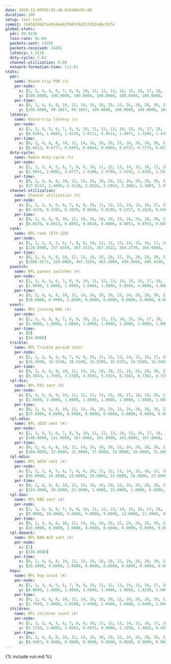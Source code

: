 ```yaml
---
date: 2019-12-09T02:01:48.019366+01:00
duration: 240
setup: test-tsch
commit: 1b65829bbfa4b54beb2f805f4d257d32a4bc91fe
global-stats:
  pdr: 99.9230
  loss-rate: 8e-04
  packets-sent: 14292
  packets-received: 14281
  latency: 1.3118
  duty-cycle: 2.62
  channel-utilization: 0.08
  network-formation-time: 111.01
stats:
  pdr:
    name: Round-trip PDR (%)
    per-node:
      x: [2, 3, 4, 5, 6, 7, 8, 9, 10, 11, 12, 13, 14, 15, 16, 17, 18, 19, 20, 21, 22, 23, 24, 25]
      y: [100.0000, 100.0000, 100.0000, 100.0000, 100.0000, 100.0000, 100.0000, 100.0000, 99.8299, 99.8314, 100.0000, 100.0000, 100.0000, 99.8288, 99.8435, 99.5122, 99.6633, 100.0000, 100.0000, 100.0000, 100.0000, 99.8355, 99.8363, 100.0000]
    per-time:
      x: [0, 2, 4, 6, 8, 10, 12, 14, 16, 18, 20, 22, 24, 26, 28, 30, 32, 34, 36, 38, 40, 42, 44, 46, 48, 50, 52, 54, 56, 58, 60, 62, 64, 66, 68, 70, 72, 74, 76, 78, 80, 82, 84, 86, 88, 90, 92, 94, 96, 98, 100, 102, 104, 106, 108, 110, 112, 114, 116, 118, 120, 122, 124, 126, 128, 130, 132, 134, 136, 138, 140, 142, 144, 146, 148, 150, 152, 154, 156, 158, 160, 162, 164, 166, 168, 170, 172, 174, 176, 178, 180, 182, 184, 186, 188, 190, 192, 194, 196, 198, 200, 202, 204, 206, 208, 210, 212, 214, 216, 218, 220, 222, 224, 226, 228, 230, 232, 234, 236, 238, 240]
      y: [100.0000, 99.1667, 99.1667, 100.0000, 100.0000, 100.0000, 100.0000, 100.0000, 100.0000, 100.0000, 100.0000, 100.0000, 100.0000, 100.0000, 100.0000, 100.0000, 100.0000, 100.0000, 100.0000, 100.0000, 100.0000, 100.0000, 100.0000, 100.0000, 100.0000, 100.0000, 100.0000, 100.0000, 100.0000, 100.0000, 100.0000, 100.0000, 100.0000, 100.0000, 100.0000, 100.0000, 100.0000, 100.0000, 99.1667, 100.0000, 100.0000, 99.1667, 100.0000, 100.0000, 100.0000, 100.0000, 100.0000, 100.0000, 100.0000, 100.0000, 100.0000, 100.0000, 100.0000, 100.0000, 100.0000, 100.0000, 100.0000, 100.0000, 100.0000, 100.0000, 100.0000, 100.0000, 100.0000, 100.0000, 100.0000, 100.0000, 100.0000, 100.0000, 100.0000, 100.0000, 100.0000, 100.0000, 100.0000, 100.0000, 100.0000, 100.0000, 100.0000, 100.0000, 100.0000, 100.0000, 100.0000, 100.0000, 100.0000, 100.0000, 100.0000, 99.1667, 100.0000, 100.0000, 100.0000, 100.0000, 99.1667, 100.0000, 100.0000, 98.3333, 100.0000, 100.0000, 100.0000, 100.0000, 100.0000, 99.1667, 100.0000, 100.0000, 100.0000, 100.0000, 99.1667, 100.0000, 100.0000, 100.0000, 100.0000, 100.0000, 100.0000, 100.0000, 100.0000, 100.0000, 99.1667, 100.0000, 100.0000, 100.0000, 100.0000, 100.0000, null]
  latency:
    name: Round-trip latency (s)
    per-node:
      x: [2, 3, 4, 5, 6, 7, 8, 9, 10, 11, 12, 13, 14, 15, 16, 17, 18, 19, 20, 21, 22, 23, 24, 25]
      y: [0.9304, 1.0685, 1.0230, 1.0111, 0.9511, 1.0971, 1.3306, 1.4358, 1.1436, 1.5628, 1.0984, 1.1938, 1.3223, 1.3770, 1.1944, 1.3746, 1.3989, 1.5076, 1.4489, 1.5725, 1.4084, 1.6395, 1.6251, 1.7764]
    per-time:
      x: [0, 2, 4, 6, 8, 10, 12, 14, 16, 18, 20, 22, 24, 26, 28, 30, 32, 34, 36, 38, 40, 42, 44, 46, 48, 50, 52, 54, 56, 58, 60, 62, 64, 66, 68, 70, 72, 74, 76, 78, 80, 82, 84, 86, 88, 90, 92, 94, 96, 98, 100, 102, 104, 106, 108, 110, 112, 114, 116, 118, 120, 122, 124, 126, 128, 130, 132, 134, 136, 138, 140, 142, 144, 146, 148, 150, 152, 154, 156, 158, 160, 162, 164, 166, 168, 170, 172, 174, 176, 178, 180, 182, 184, 186, 188, 190, 192, 194, 196, 198, 200, 202, 204, 206, 208, 210, 212, 214, 216, 218, 220, 222, 224, 226, 228, 230, 232, 234, 236, 238, 240]
      y: [0.6412, 0.6777, 0.6493, 0.6664, 0.6889, 0.6737, 0.7274, 0.6574, 0.6634, 0.6618, 0.6863, 0.7207, 0.7431, 0.7543, 0.7394, 0.6044, 0.6403, 0.6505, 0.6730, 0.6517, 0.7809, 0.6578, 0.6885, 0.7435, 0.8820, 0.8116, 0.7609, 0.7847, 0.8162, 0.9628, 1.2061, 0.9188, 0.8584, 0.8156, 0.7264, 0.9466, 1.5352, 1.4552, 1.1173, 1.0126, 0.9849, 1.0026, 1.6512, 1.6028, 1.5660, 1.3283, 1.1061, 1.0748, 1.5980, 1.6243, 1.5779, 1.5883, 1.4921, 1.4320, 1.6367, 1.5872, 1.5601, 1.6052, 1.5731, 1.5275, 1.5763, 1.6064, 1.5841, 1.6078, 1.5369, 1.5901, 1.5747, 1.5971, 1.5606, 1.6115, 1.6051, 1.5542, 1.6229, 1.5787, 1.5976, 1.6531, 1.6208, 1.6138, 1.5826, 1.6199, 1.5758, 1.6461, 1.5967, 1.6049, 1.6678, 1.5702, 1.5855, 1.6636, 1.6026, 1.6543, 1.5943, 1.6126, 1.6137, 1.6214, 1.6358, 1.6317, 1.5841, 1.6117, 1.6174, 1.5751, 1.6181, 1.5881, 1.5821, 1.6180, 1.6724, 1.6156, 1.6684, 1.6690, 1.5719, 1.6245, 1.6851, 1.6555, 1.6047, 1.6832, 1.5273, 1.6342, 1.5901, 1.5909, 1.5663, 1.4732, null]
  duty-cycle:
    name: Radio duty cycle (%)
    per-node:
      x: [1, 2, 3, 4, 5, 6, 7, 8, 9, 10, 11, 12, 13, 14, 15, 16, 17, 18, 19, 20, 21, 22, 23, 24, 25]
      y: [2.9041, 2.6002, 3.0777, 2.5398, 2.5708, 2.5392, 2.6105, 2.5015, 2.5541, 2.5328, 2.5227, 2.5520, 2.7559, 2.4794, 2.6585, 2.8957, 2.6750, 2.6204, 2.5631, 2.8134, 2.8069, 2.8045, 2.8062, 2.9079, 2.4221]
    per-time:
      x: [0, 2, 4, 6, 8, 10, 12, 14, 16, 18, 20, 22, 24, 26, 28, 30, 32, 34, 36, 38, 40, 42, 44, 46, 48, 50, 52, 54, 56, 58, 60, 62, 64, 66, 68, 70, 72, 74, 76, 78, 80, 82, 84, 86, 88, 90, 92, 94, 96, 98, 100, 102, 104, 106, 108, 110, 112, 114, 116, 118, 120, 122, 124, 126, 128, 130, 132, 134, 136, 138, 140, 142, 144, 146, 148, 150, 152, 154, 156, 158, 160, 162, 164, 166, 168, 170, 172, 174, 176, 178, 180, 182, 184, 186, 188, 190, 192, 194, 196, 198, 200, 202, 204, 206, 208, 210, 212, 214, 216, 218, 220, 222, 224, 226, 228, 230, 232, 234, 236, 238]
      y: [37.8213, 2.4096, 2.4128, 2.3826, 2.3954, 2.3882, 2.3803, 2.3913, 2.3921, 2.3816, 2.3787, 2.3825, 2.3947, 2.3786, 2.4054, 2.4176, 2.3905, 2.3910, 2.3885, 2.3805, 2.3808, 2.3975, 2.3747, 2.3994, 2.3892, 2.4003, 2.3829, 2.3894, 2.4073, 2.4183, 2.3933, 2.3982, 2.3806, 2.3952, 2.3793, 2.3904, 2.3824, 2.3864, 2.3897, 2.4064, 2.3928, 2.3980, 2.4129, 2.4178, 2.3872, 2.3904, 2.3991, 2.3845, 2.3964, 2.4019, 2.3892, 2.3922, 2.4025, 2.3775, 2.3835, 2.3974, 2.3845, 2.4989, 2.3483, 2.3280, 2.3158, 2.4009, 2.3885, 2.3896, 2.3985, 2.3885, 2.3911, 2.3928, 2.3894, 2.3884, 2.3900, 2.4044, 2.3939, 2.3967, 2.3970, 2.3927, 2.3964, 2.3954, 2.3870, 2.3710, 2.3885, 2.3914, 2.3890, 2.3847, 2.3845, 2.4050, 2.3976, 2.3892, 2.3892, 2.3871, 2.3928, 2.3911, 2.3947, 2.3930, 2.4006, 2.3891, 2.4012, 2.3953, 2.3848, 2.3944, 2.4053, 2.3911, 2.3894, 2.3976, 2.3925, 2.4008, 2.3874, 2.3987, 2.3908, 2.3836, 2.3926, 2.4003, 2.4024, 2.3937, 2.4260, 2.3850, 2.4080, 2.3908, 2.3917, 2.3861]
  channel-utilization:
    name: Channel utilization (%)
    per-node:
      x: [1, 2, 3, 4, 5, 6, 7, 8, 9, 10, 11, 12, 13, 14, 15, 16, 17, 18, 19, 20, 21, 22, 23, 24, 25]
      y: [0.3478, 0.1282, 0.3650, 0.0496, 0.0298, 0.1257, 0.1020, 0.0483, 0.0366, 0.0339, 0.0327, 0.0372, 0.1167, 0.0344, 0.0483, 0.1645, 0.0476, 0.0573, 0.0408, 0.0515, 0.0483, 0.0613, 0.0325, 0.0311, 0.0509]
    per-time:
      x: [0, 2, 4, 6, 8, 10, 12, 14, 16, 18, 20, 22, 24, 26, 28, 30, 32, 34, 36, 38, 40, 42, 44, 46, 48, 50, 52, 54, 56, 58, 60, 62, 64, 66, 68, 70, 72, 74, 76, 78, 80, 82, 84, 86, 88, 90, 92, 94, 96, 98, 100, 102, 104, 106, 108, 110, 112, 114, 116, 118, 120, 122, 124, 126, 128, 130, 132, 134, 136, 138, 140, 142, 144, 146, 148, 150, 152, 154, 156, 158, 160, 162, 164, 166, 168, 170, 172, 174, 176, 178, 180, 182, 184, 186, 188, 190, 192, 194, 196, 198, 200, 202, 204, 206, 208, 210, 212, 214, 216, 218, 220, 222, 224, 226, 228, 230, 232, 234, 236, 238]
      y: [0.0678, 0.0813, 0.0892, 0.0810, 0.0806, 0.0851, 0.0763, 0.0832, 0.0822, 0.0777, 0.0799, 0.0791, 0.0867, 0.0788, 0.0899, 0.0965, 0.0809, 0.0834, 0.0808, 0.0797, 0.0776, 0.0868, 0.0752, 0.0842, 0.0798, 0.0866, 0.0793, 0.0837, 0.0924, 0.0997, 0.0828, 0.0834, 0.0789, 0.0836, 0.0771, 0.0838, 0.0763, 0.0833, 0.0821, 0.0926, 0.0870, 0.0868, 0.0908, 0.0970, 0.0828, 0.0811, 0.0874, 0.0792, 0.0857, 0.0869, 0.0823, 0.0845, 0.0839, 0.0768, 0.0787, 0.0856, 0.0802, 0.1519, 0.0566, 0.0480, 0.0346, 0.0879, 0.0839, 0.0825, 0.0862, 0.0824, 0.0801, 0.0819, 0.0824, 0.0810, 0.0835, 0.0891, 0.0854, 0.0886, 0.0860, 0.0855, 0.0860, 0.0866, 0.0822, 0.0775, 0.0843, 0.0862, 0.0833, 0.0823, 0.0807, 0.0903, 0.0861, 0.0828, 0.0834, 0.0841, 0.0853, 0.0871, 0.0860, 0.0844, 0.0876, 0.0824, 0.0878, 0.0863, 0.0812, 0.0861, 0.0907, 0.0835, 0.0819, 0.0844, 0.0820, 0.0902, 0.0851, 0.0895, 0.0853, 0.0798, 0.0837, 0.0891, 0.0890, 0.0832, 0.1016, 0.0819, 0.0909, 0.0825, 0.0814, 0.0812]
  rank:
    name: RPL rank (ETX-128)
    per-node:
      x: [1, 2, 3, 4, 5, 6, 7, 8, 9, 10, 11, 12, 13, 14, 15, 16, 17, 18, 19, 20, 21, 22, 23, 24, 25]
      y: [128.0000, 257.6349, 267.5519, 267.2822, 264.2739, 264.9668, 389.0694, 409.7582, 476.6584, 423.0449, 544.6680, 402.4938, 401.2562, 544.5164, 703.7967, 687.9253, 440.1481, 565.7714, 538.4508, 571.5950, 563.8917, 538.2324, 677.7287, 674.2857, 673.3154]
    per-time:
      x: [0, 2, 4, 6, 8, 10, 12, 14, 16, 18, 20, 22, 24, 26, 28, 30, 32, 34, 36, 38, 40, 42, 44, 46, 48, 50, 52, 54, 56, 58, 60, 62, 64, 66, 68, 70, 72, 74, 76, 78, 80, 82, 84, 86, 88, 90, 92, 94, 96, 98, 100, 102, 104, 106, 108, 110, 112, 114, 116, 118, 120, 122, 124, 126, 128, 130, 132, 134, 136, 138, 140, 142, 144, 146, 148, 150, 152, 154, 156, 158, 160, 162, 164, 166, 168, 170, 172, 174, 176, 178, 180, 182, 184, 186, 188, 190, 192, 194, 196, 198, 200, 202, 204, 206, 208, 210, 212, 214, 216, 218, 220, 222, 224, 226, 228, 230, 232, 234, 236, 238]
      y: [2488.8571, 529.0800, 497.3269, 463.5000, 450.5000, 446.4200, 447.1800, 448.5600, 445.0200, 437.5000, 435.4400, 434.7200, 435.2600, 433.7800, 434.7308, 438.7000, 439.4600, 441.3800, 442.2400, 441.9400, 441.6800, 439.2745, 440.6200, 440.1961, 441.4200, 441.1800, 442.8000, 444.6400, 446.1600, 470.6182, 456.0000, 447.7800, 440.7000, 439.9400, 446.8400, 447.1000, 442.0800, 440.4400, 447.2264, 445.0196, 439.8200, 443.4800, 459.9600, 460.7200, 450.2200, 447.4000, 446.4510, 440.4314, 440.1000, 442.9000, 451.6200, 444.4600, 440.5400, 439.0000, 436.1000, 437.2600, 437.9200, 437.3333, 647.9593, 658.4151, 641.4025, 437.6600, 437.0400, 439.1000, 442.5098, 441.7115, 436.6000, 432.7400, 436.5200, 435.6200, 437.8000, 438.0588, 459.7647, 458.2941, 450.5849, 449.6400, 446.7843, 443.1600, 438.3600, 435.4000, 435.4000, 434.0962, 430.1600, 429.0000, 433.3529, 435.8431, 440.3600, 441.3800, 438.9200, 435.9600, 434.2600, 446.6667, 450.7255, 443.7800, 448.4600, 446.9600, 442.6538, 434.4314, 431.5200, 435.5600, 461.4615, 455.2400, 458.8824, 456.7600, 441.2200, 450.5769, 448.0577, 445.5000, 444.7800, 441.3462, 441.8200, 443.6078, 445.3529, 444.0600, 456.0000, 457.0000, 456.0200, 451.9000, 454.7600, 453.1176]
  pswitch:
    name: RPL parent switches (#)
    per-node:
      x: [2, 3, 4, 5, 6, 7, 8, 9, 10, 11, 12, 13, 14, 15, 16, 17, 18, 19, 20, 21, 22, 23, 24, 25]
      y: [1.0000, 1.0000, 1.0000, 1.0000, 1.0000, 5.0000, 4.0000, 3.0000, 5.0000, 10.0000, 1.0000, 2.0000, 4.0000, 1.0000, 1.0000, 3.0000, 5.0000, 4.0000, 3.0000, 1.0000, 2.0000, 8.0000, 6.0000, 7.0000]
    per-time:
      x: [0, 2, 4, 6, 8, 10, 12, 14, 16, 18, 20, 22, 24, 26, 28, 30, 32, 34, 36, 38, 40, 42, 44, 46, 48, 50, 52, 54, 56, 58, 60, 62, 64, 66, 68, 70, 72, 74, 76, 78, 80, 82, 84, 86, 88, 90, 92, 94, 96, 98, 100, 102, 104, 106, 108, 110, 112, 114, 116, 118, 120, 122, 124, 126, 128, 130, 132, 134, 136, 138, 140, 142, 144, 146, 148, 150, 152, 154, 156, 158, 160, 162, 164, 166, 168, 170, 172, 174, 176, 178, 180, 182, 184, 186, 188, 190, 192, 194, 196, 198, 200, 202, 204, 206, 208, 210, 212, 214, 216, 218, 220, 222, 224, 226, 228, 230, 232, 234, 236, 238]
      y: [26.0000, 0.0000, 2.0000, 0.0000, 0.0000, 0.0000, 0.0000, 0.0000, 0.0000, 0.0000, 0.0000, 0.0000, 0.0000, 0.0000, 2.0000, 0.0000, 0.0000, 0.0000, 0.0000, 0.0000, 0.0000, 1.0000, 0.0000, 1.0000, 0.0000, 0.0000, 0.0000, 0.0000, 0.0000, 5.0000, 0.0000, 0.0000, 0.0000, 0.0000, 0.0000, 0.0000, 0.0000, 0.0000, 3.0000, 1.0000, 0.0000, 0.0000, 0.0000, 0.0000, 0.0000, 0.0000, 1.0000, 1.0000, 0.0000, 0.0000, 0.0000, 0.0000, 0.0000, 0.0000, 0.0000, 0.0000, 0.0000, 1.0000, 0.0000, 0.0000, 0.0000, 0.0000, 0.0000, 0.0000, 1.0000, 2.0000, 0.0000, 0.0000, 0.0000, 0.0000, 0.0000, 1.0000, 1.0000, 1.0000, 3.0000, 0.0000, 1.0000, 0.0000, 0.0000, 0.0000, 0.0000, 2.0000, 0.0000, 0.0000, 1.0000, 1.0000, 0.0000, 0.0000, 0.0000, 0.0000, 0.0000, 1.0000, 1.0000, 0.0000, 0.0000, 0.0000, 2.0000, 1.0000, 0.0000, 0.0000, 2.0000, 0.0000, 1.0000, 0.0000, 0.0000, 2.0000, 2.0000, 0.0000, 0.0000, 2.0000, 0.0000, 1.0000, 1.0000, 0.0000, 2.0000, 3.0000, 0.0000, 0.0000, 0.0000, 1.0000]
  event:
    name: RPL joining DAG (#)
    per-node:
      x: [2, 3, 4, 5, 6, 7, 8, 9, 10, 11, 12, 13, 14, 15, 16, 17, 18, 19, 20, 21, 22, 23, 24, 25]
      y: [1.0000, 1.0000, 1.0000, 1.0000, 1.0000, 1.0000, 1.0000, 1.0000, 1.0000, 1.0000, 1.0000, 1.0000, 1.0000, 1.0000, 1.0000, 1.0000, 1.0000, 1.0000, 1.0000, 1.0000, 1.0000, 1.0000, 1.0000, 1.0000]
    per-time:
      x: [0]
      y: [24.0000]
  trickle:
    name: RPL Trickle period (min)
    per-node:
      x: [1, 2, 3, 4, 5, 6, 7, 8, 9, 10, 11, 12, 13, 14, 15, 16, 17, 18, 19, 20, 21, 22, 23, 24, 25]
      y: [16.5990, 16.5248, 16.5248, 16.5296, 16.5251, 16.5248, 16.5403, 16.5418, 16.5326, 16.5403, 16.4454, 16.5248, 16.5081, 16.5368, 16.5041, 16.5041, 16.4584, 16.5203, 16.4456, 16.5431, 16.5717, 16.5766, 16.5531, 16.5456, 17.3443]
    per-time:
      x: [0, 2, 4, 6, 8, 10, 12, 14, 16, 18, 20, 22, 24, 26, 28, 30, 32, 34, 36, 38, 40, 42, 44, 46, 48, 50, 52, 54, 56, 58, 60, 62, 64, 66, 68, 70, 72, 74, 76, 78, 80, 82, 84, 86, 88, 90, 92, 94, 96, 98, 100, 102, 104, 106, 108, 110, 112, 114, 116, 118, 120, 122, 124, 126, 128, 130, 132, 134, 136, 138, 140, 142, 144, 146, 148, 150, 152, 154, 156, 158, 160, 162, 164, 166, 168, 170, 172, 174, 176, 178, 180, 182, 184, 186, 188, 190, 192, 194, 196, 198, 200, 202, 204, 206, 208, 210, 212, 214, 216, 218, 220, 222, 224, 226, 228, 230, 232, 234, 236, 238]
      y: [0.3043, 1.7039, 3.1508, 4.3691, 5.5924, 8.7381, 8.7381, 8.7381, 8.7381, 16.7772, 17.4763, 17.4763, 17.4763, 17.4763, 17.4763, 17.4763, 17.4763, 17.4763, 17.4763, 17.4763, 17.4763, 17.4763, 17.4763, 17.4763, 17.4763, 17.4763, 17.4763, 17.4763, 17.4763, 17.4763, 17.4763, 17.4763, 17.4763, 17.4763, 17.4763, 17.4763, 17.4763, 17.4763, 17.4763, 17.4763, 17.4763, 17.4763, 17.4763, 17.4763, 17.4763, 17.4763, 17.4763, 17.4763, 17.4763, 17.4763, 17.4763, 17.4763, 17.4763, 17.4763, 17.4763, 17.4763, 17.4763, 17.4763, 17.4763, 17.4763, 17.4763, 17.4763, 17.4763, 17.4763, 17.4763, 17.4763, 17.4763, 17.4763, 17.4763, 17.4763, 17.4763, 17.4763, 17.4763, 17.4763, 17.4763, 17.4763, 17.4763, 17.4763, 17.4763, 17.4763, 17.4763, 17.4763, 17.4763, 17.4763, 17.4763, 17.4763, 17.4763, 17.4763, 17.4763, 17.4763, 17.4763, 17.4763, 17.4763, 17.4763, 17.4763, 17.4763, 17.4763, 17.4763, 17.4763, 17.4763, 17.4763, 17.4763, 17.4763, 17.4763, 17.4763, 17.4763, 17.4763, 17.4763, 17.4763, 17.4763, 17.4763, 17.4763, 17.4763, 17.4763, 17.4763, 17.4763, 17.4763, 17.4763, 17.4763, 17.4763]
  rpl-dis:
    name: RPL DIS sent (#)
    per-node:
      x: [3, 4, 5, 8, 9, 10, 11, 12, 13, 14, 15, 16, 17, 18, 19, 20, 21, 22, 23, 24, 25]
      y: [1.0000, 2.0000, 1.0000, 1.0000, 1.0000, 1.0000, 1.0000, 1.0000, 1.0000, 1.0000, 2.0000, 2.0000, 2.0000, 1.0000, 1.0000, 3.0000, 2.0000, 3.0000, 4.0000, 3.0000, 7.0000]
    per-time:
      x: [0, 2, 4, 6, 8, 10, 12, 14, 16, 18, 20, 22, 24, 26, 28, 30, 32, 34, 36, 38, 40, 42, 44, 46, 48, 50, 52, 54, 56, 58, 60, 62, 64, 66, 68, 70, 72, 74, 76, 78, 80, 82, 84, 86, 88, 90, 92, 94, 96, 98, 100, 102, 104, 106, 108, 110, 112, 114, 116, 118, 120]
      y: [37.0000, 0.0000, 0.0000, 0.0000, 0.0000, 0.0000, 0.0000, 0.0000, 0.0000, 0.0000, 0.0000, 0.0000, 0.0000, 0.0000, 0.0000, 0.0000, 0.0000, 0.0000, 0.0000, 0.0000, 0.0000, 0.0000, 0.0000, 0.0000, 0.0000, 0.0000, 0.0000, 0.0000, 0.0000, 0.0000, 0.0000, 0.0000, 0.0000, 0.0000, 0.0000, 0.0000, 0.0000, 0.0000, 0.0000, 0.0000, 0.0000, 0.0000, 0.0000, 0.0000, 0.0000, 0.0000, 0.0000, 0.0000, 0.0000, 0.0000, 0.0000, 0.0000, 0.0000, 0.0000, 0.0000, 0.0000, 0.0000, 0.0000, 2.0000, 0.0000, 2.0000]
  rpl-udio:
    name: RPL uDIO sent (#)
    per-node:
      x: [2, 3, 4, 5, 6, 7, 8, 9, 10, 11, 12, 13, 14, 15, 16, 17, 18, 19, 20, 21, 22, 23, 24, 25]
      y: [148.0000, 141.0000, 167.0000, 161.0000, 163.0000, 167.0000, 160.0000, 170.0000, 162.0000, 160.0000, 173.0000, 159.0000, 165.0000, 170.0000, 160.0000, 173.0000, 160.0000, 163.0000, 174.0000, 167.0000, 169.0000, 175.0000, 168.0000, 175.0000]
    per-time:
      x: [0, 2, 4, 6, 8, 10, 12, 14, 16, 18, 20, 22, 24, 26, 28, 30, 32, 34, 36, 38, 40, 42, 44, 46, 48, 50, 52, 54, 56, 58, 60, 62, 64, 66, 68, 70, 72, 74, 76, 78, 80, 82, 84, 86, 88, 90, 92, 94, 96, 98, 100, 102, 104, 106, 108, 110, 112, 114, 116, 118, 120, 122, 124, 126, 128, 130, 132, 134, 136, 138, 140, 142, 144, 146, 148, 150, 152, 154, 156, 158, 160, 162, 164, 166, 168, 170, 172, 174, 176, 178, 180, 182, 184, 186, 188, 190, 192, 194, 196, 198, 200, 202, 204, 206, 208, 210, 212, 214, 216, 218, 220, 222, 224, 226, 228, 230, 232, 234, 236, 238, 240]
      y: [104.0000, 32.0000, 31.0000, 37.0000, 31.0000, 30.0000, 31.0000, 31.0000, 34.0000, 32.0000, 29.0000, 33.0000, 34.0000, 31.0000, 36.0000, 33.0000, 35.0000, 32.0000, 35.0000, 28.0000, 31.0000, 28.0000, 37.0000, 30.0000, 36.0000, 30.0000, 30.0000, 29.0000, 30.0000, 39.0000, 36.0000, 32.0000, 37.0000, 30.0000, 32.0000, 33.0000, 30.0000, 29.0000, 36.0000, 32.0000, 35.0000, 35.0000, 31.0000, 27.0000, 34.0000, 33.0000, 35.0000, 31.0000, 36.0000, 32.0000, 29.0000, 33.0000, 29.0000, 34.0000, 34.0000, 29.0000, 35.0000, 27.0000, 46.0000, 32.0000, 37.0000, 36.0000, 33.0000, 30.0000, 33.0000, 28.0000, 29.0000, 33.0000, 36.0000, 32.0000, 37.0000, 35.0000, 30.0000, 27.0000, 33.0000, 35.0000, 32.0000, 31.0000, 31.0000, 32.0000, 35.0000, 31.0000, 29.0000, 37.0000, 30.0000, 31.0000, 31.0000, 32.0000, 28.0000, 33.0000, 29.0000, 30.0000, 30.0000, 33.0000, 33.0000, 29.0000, 28.0000, 32.0000, 33.0000, 31.0000, 37.0000, 32.0000, 28.0000, 31.0000, 30.0000, 38.0000, 32.0000, 33.0000, 34.0000, 30.0000, 27.0000, 37.0000, 36.0000, 36.0000, 32.0000, 34.0000, 29.0000, 32.0000, 30.0000, 33.0000, 1.0000]
  rpl-mdio:
    name: RPL mDIO sent (#)
    per-node:
      x: [1, 2, 3, 4, 5, 6, 7, 8, 9, 10, 11, 12, 13, 14, 15, 16, 17, 18, 19, 20, 21, 22, 23, 24, 25]
      y: [26.0000, 26.0000, 23.0000, 20.0000, 21.0000, 26.0000, 23.0000, 20.0000, 22.0000, 22.0000, 22.0000, 21.0000, 22.0000, 20.0000, 22.0000, 22.0000, 20.0000, 23.0000, 22.0000, 22.0000, 20.0000, 21.0000, 20.0000, 20.0000, 21.0000]
    per-time:
      x: [0, 2, 4, 6, 8, 10, 12, 14, 16, 18, 20, 22, 24, 26, 28, 30, 32, 34, 36, 38, 40, 42, 44, 46, 48, 50, 52, 54, 56, 58, 60, 62, 64, 66, 68, 70, 72, 74, 76, 78, 80, 82, 84, 86, 88, 90, 92, 94, 96, 98, 100, 102, 104, 106, 108, 110, 112, 114, 116, 118, 120, 122, 124, 126, 128, 130, 132, 134, 136, 138, 140, 142, 144, 146, 148, 150, 152, 154, 156, 158, 160, 162, 164, 166, 168, 170, 172, 174, 176, 178, 180, 182, 184, 186, 188, 190, 192, 194, 196, 198, 200, 202, 204, 206, 208, 210, 212, 214, 216, 218, 220, 222, 224, 226, 228, 230, 232, 234, 236, 238, 240]
      y: [124.0000, 38.0000, 25.0000, 1.0000, 23.0000, 1.0000, 0.0000, 10.0000, 14.0000, 1.0000, 0.0000, 0.0000, 0.0000, 4.0000, 2.0000, 8.0000, 7.0000, 3.0000, 1.0000, 0.0000, 0.0000, 0.0000, 6.0000, 7.0000, 4.0000, 5.0000, 3.0000, 0.0000, 0.0000, 0.0000, 0.0000, 7.0000, 4.0000, 7.0000, 6.0000, 1.0000, 0.0000, 0.0000, 0.0000, 3.0000, 4.0000, 5.0000, 8.0000, 4.0000, 1.0000, 0.0000, 0.0000, 0.0000, 3.0000, 3.0000, 4.0000, 8.0000, 7.0000, 0.0000, 0.0000, 0.0000, 0.0000, 3.0000, 5.0000, 6.0000, 7.0000, 4.0000, 0.0000, 0.0000, 0.0000, 1.0000, 9.0000, 8.0000, 3.0000, 4.0000, 0.0000, 0.0000, 0.0000, 0.0000, 1.0000, 7.0000, 3.0000, 7.0000, 6.0000, 1.0000, 0.0000, 0.0000, 0.0000, 1.0000, 6.0000, 7.0000, 6.0000, 5.0000, 0.0000, 0.0000, 0.0000, 0.0000, 4.0000, 4.0000, 6.0000, 5.0000, 6.0000, 0.0000, 0.0000, 0.0000, 0.0000, 3.0000, 5.0000, 8.0000, 8.0000, 1.0000, 0.0000, 0.0000, 0.0000, 3.0000, 7.0000, 6.0000, 3.0000, 5.0000, 1.0000, 0.0000, 0.0000, 0.0000, 6.0000, 3.0000, 1.0000]
  rpl-dao:
    name: RPL DAO sent (#)
    per-node:
      x: [2, 3, 4, 5, 6, 7, 8, 9, 10, 11, 12, 13, 14, 15, 16, 17, 18, 19, 20, 21, 22, 23, 24, 25]
      y: [9.0000, 10.0000, 9.0000, 9.0000, 9.0000, 12.0000, 11.0000, 10.0000, 11.0000, 15.0000, 9.0000, 9.0000, 10.0000, 10.0000, 9.0000, 11.0000, 11.0000, 11.0000, 11.0000, 9.0000, 10.0000, 12.0000, 13.0000, 12.0000]
    per-time:
      x: [0, 2, 4, 6, 8, 10, 12, 14, 16, 18, 20, 22, 24, 26, 28, 30, 32, 34, 36, 38, 40, 42, 44, 46, 48, 50, 52, 54, 56, 58, 60, 62, 64, 66, 68, 70, 72, 74, 76, 78, 80, 82, 84, 86, 88, 90, 92, 94, 96, 98, 100, 102, 104, 106, 108, 110, 112, 114, 116, 118, 120, 122, 124, 126, 128, 130, 132, 134, 136, 138, 140, 142, 144, 146, 148, 150, 152, 154, 156, 158, 160, 162, 164, 166, 168, 170, 172, 174, 176, 178, 180, 182, 184, 186, 188, 190, 192, 194, 196, 198, 200, 202, 204, 206, 208, 210, 212, 214, 216, 218, 220, 222, 224, 226, 228, 230, 232, 234, 236, 238, 240]
      y: [26.0000, 0.0000, 2.0000, 0.0000, 0.0000, 0.0000, 0.0000, 0.0000, 0.0000, 0.0000, 0.0000, 0.0000, 0.0000, 0.0000, 23.0000, 3.0000, 0.0000, 1.0000, 0.0000, 0.0000, 0.0000, 1.0000, 0.0000, 1.0000, 0.0000, 0.0000, 0.0000, 0.0000, 15.0000, 10.0000, 0.0000, 0.0000, 0.0000, 0.0000, 0.0000, 1.0000, 0.0000, 0.0000, 3.0000, 1.0000, 0.0000, 0.0000, 8.0000, 11.0000, 0.0000, 0.0000, 1.0000, 1.0000, 0.0000, 1.0000, 0.0000, 0.0000, 2.0000, 0.0000, 0.0000, 0.0000, 3.0000, 17.0000, 1.0000, 0.0000, 0.0000, 1.0000, 0.0000, 1.0000, 1.0000, 2.0000, 0.0000, 1.0000, 0.0000, 0.0000, 2.0000, 14.0000, 5.0000, 1.0000, 3.0000, 0.0000, 1.0000, 0.0000, 1.0000, 0.0000, 1.0000, 2.0000, 0.0000, 0.0000, 1.0000, 7.0000, 10.0000, 1.0000, 1.0000, 0.0000, 0.0000, 2.0000, 2.0000, 0.0000, 1.0000, 1.0000, 3.0000, 1.0000, 0.0000, 6.0000, 11.0000, 0.0000, 2.0000, 0.0000, 0.0000, 3.0000, 3.0000, 0.0000, 0.0000, 2.0000, 1.0000, 1.0000, 1.0000, 3.0000, 14.0000, 4.0000, 1.0000, 0.0000, 0.0000, 2.0000, 0.0000]
  rpl-daoack:
    name: RPL DAO-ACK sent (#)
    per-node:
      x: [1]
      y: [246.0000]
    per-time:
      x: [0, 2, 4, 6, 8, 10, 12, 14, 16, 18, 20, 22, 24, 26, 28, 30, 32, 34, 36, 38, 40, 42, 44, 46, 48, 50, 52, 54, 56, 58, 60, 62, 64, 66, 68, 70, 72, 74, 76, 78, 80, 82, 84, 86, 88, 90, 92, 94, 96, 98, 100, 102, 104, 106, 108, 110, 112, 114, 116, 118, 120, 122, 124, 126, 128, 130, 132, 134, 136, 138, 140, 142, 144, 146, 148, 150, 152, 154, 156, 158, 160, 162, 164, 166, 168, 170, 172, 174, 176, 178, 180, 182, 184, 186, 188, 190, 192, 194, 196, 198, 200, 202, 204, 206, 208, 210, 212, 214, 216, 218, 220, 222, 224, 226, 228, 230, 232, 234, 236, 238]
      y: [26.0000, 0.0000, 2.0000, 0.0000, 0.0000, 0.0000, 0.0000, 0.0000, 0.0000, 0.0000, 0.0000, 0.0000, 0.0000, 0.0000, 21.0000, 3.0000, 0.0000, 1.0000, 0.0000, 0.0000, 0.0000, 1.0000, 0.0000, 1.0000, 0.0000, 0.0000, 0.0000, 0.0000, 15.0000, 9.0000, 0.0000, 0.0000, 0.0000, 0.0000, 0.0000, 1.0000, 0.0000, 0.0000, 3.0000, 1.0000, 0.0000, 0.0000, 8.0000, 11.0000, 0.0000, 0.0000, 1.0000, 1.0000, 0.0000, 1.0000, 0.0000, 0.0000, 2.0000, 0.0000, 0.0000, 0.0000, 3.0000, 17.0000, 1.0000, 0.0000, 0.0000, 1.0000, 0.0000, 1.0000, 1.0000, 2.0000, 0.0000, 1.0000, 0.0000, 0.0000, 2.0000, 14.0000, 5.0000, 1.0000, 3.0000, 0.0000, 1.0000, 0.0000, 1.0000, 0.0000, 1.0000, 2.0000, 0.0000, 0.0000, 1.0000, 7.0000, 9.0000, 1.0000, 1.0000, 0.0000, 0.0000, 2.0000, 2.0000, 0.0000, 1.0000, 1.0000, 3.0000, 1.0000, 0.0000, 6.0000, 11.0000, 0.0000, 2.0000, 0.0000, 0.0000, 2.0000, 3.0000, 0.0000, 0.0000, 2.0000, 1.0000, 1.0000, 1.0000, 3.0000, 13.0000, 4.0000, 1.0000, 0.0000, 0.0000, 2.0000]
  hops:
    name: RPL hop count (#)
    per-node:
      x: [1, 2, 3, 4, 5, 6, 7, 8, 9, 10, 11, 12, 13, 14, 15, 16, 17, 18, 19, 20, 21, 22, 23, 24, 25]
      y: [0.0000, 1.0000, 1.0000, 1.0000, 1.0000, 1.0000, 1.8250, 2.0000, 2.1125, 2.0000, 2.9792, 2.0000, 2.0000, 2.8750, 2.0000, 2.0000, 2.0377, 2.8750, 3.0000, 3.0000, 3.0000, 3.0000, 4.0000, 3.8787, 3.8787]
    per-time:
      x: [0, 2, 4, 6, 8, 10, 12, 14, 16, 18, 20, 22, 24, 26, 28, 30, 32, 34, 36, 38, 40, 42, 44, 46, 48, 50, 52, 54, 56, 58, 60, 62, 64, 66, 68, 70, 72, 74, 76, 78, 80, 82, 84, 86, 88, 90, 92, 94, 96, 98, 100, 102, 104, 106, 108, 110, 112, 114, 116, 118, 120, 122, 124, 126, 128, 130, 132, 134, 136, 138, 140, 142, 144, 146, 148, 150, 152, 154, 156, 158, 160, 162, 164, 166, 168, 170, 172, 174, 176, 178, 180, 182, 184, 186, 188, 190, 192, 194, 196, 198, 200, 202, 204, 206, 208, 210, 212, 214, 216, 218, 220, 222, 224, 226, 228, 230, 232, 234, 236, 238]
      y: [1.7949, 2.0000, 2.0200, 2.0400, 2.0400, 2.0400, 2.0400, 2.0400, 2.0400, 2.0400, 2.0400, 2.0400, 2.0400, 2.0400, 2.0400, 2.2800, 2.2800, 2.2800, 2.2800, 2.2800, 2.2800, 2.2400, 2.2400, 2.2400, 2.2400, 2.2400, 2.2400, 2.2400, 2.2400, 2.2400, 2.2400, 2.2400, 2.2400, 2.2400, 2.2400, 2.2400, 2.2400, 2.2400, 2.2400, 2.2400, 2.2400, 2.2400, 2.2400, 2.2400, 2.2400, 2.2400, 2.2400, 2.2400, 2.2400, 2.2400, 2.2400, 2.2400, 2.2400, 2.2400, 2.2400, 2.2400, 2.2400, 2.2400, 2.2400, 2.2400, 2.2400, 2.2400, 2.2400, 2.2400, 2.2400, 2.2400, 2.2400, 2.2400, 2.2400, 2.2400, 2.2400, 2.2400, 2.2400, 2.2400, 2.2400, 2.2400, 2.2400, 2.2400, 2.2400, 2.2400, 2.2400, 2.2400, 2.2400, 2.2400, 2.2400, 2.2400, 2.2400, 2.2400, 2.2400, 2.2400, 2.2400, 2.2400, 2.2400, 2.2400, 2.2400, 2.2400, 2.2400, 2.2400, 2.2400, 2.2400, 2.2400, 2.2400, 2.2400, 2.2400, 2.2400, 2.2400, 2.2400, 2.2400, 2.2400, 2.2400, 2.2400, 2.2400, 2.2600, 2.2800, 2.2400, 2.2600, 2.2800, 2.2800, 2.2800, 2.2800]
  children:
    name: RPL children count (#)
    per-node:
      x: [1, 2, 3, 4, 5, 6, 7, 8, 9, 10, 11, 12, 13, 14, 15, 16, 17, 18, 19, 20, 21, 22, 23, 24, 25]
      y: [5.1750, 2.8083, 3.8583, 0.6875, 0.0000, 1.1958, 1.4042, 0.4458, 0.0000, 0.0458, 0.0000, 0.1292, 1.7029, 0.0000, 0.5356, 2.6736, 0.3264, 0.7292, 0.1841, 0.6444, 0.5397, 0.8996, 0.0000, 0.0000, 0.0000]
    per-time:
      x: [0, 2, 4, 6, 8, 10, 12, 14, 16, 18, 20, 22, 24, 26, 28, 30, 32, 34, 36, 38, 40, 42, 44, 46, 48, 50, 52, 54, 56, 58, 60, 62, 64, 66, 68, 70, 72, 74, 76, 78, 80, 82, 84, 86, 88, 90, 92, 94, 96, 98, 100, 102, 104, 106, 108, 110, 112, 114, 116, 118, 120, 122, 124, 126, 128, 130, 132, 134, 136, 138, 140, 142, 144, 146, 148, 150, 152, 154, 156, 158, 160, 162, 164, 166, 168, 170, 172, 174, 176, 178, 180, 182, 184, 186, 188, 190, 192, 194, 196, 198, 200, 202, 204, 206, 208, 210, 212, 214, 216, 218, 220, 222, 224, 226, 228, 230, 232, 234, 236, 238]
      y: [0.9487, 0.9600, 0.9600, 0.9600, 0.9600, 0.9600, 0.9600, 0.9600, 0.9600, 0.9600, 0.9600, 0.9600, 0.9600, 0.9600, 0.9600, 0.9600, 0.9600, 0.9600, 0.9600, 0.9600, 0.9600, 0.9600, 0.9600, 0.9600, 0.9600, 0.9600, 0.9600, 0.9600, 0.9600, 0.9600, 0.9600, 0.9600, 0.9600, 0.9600, 0.9600, 0.9600, 0.9600, 0.9600, 0.9600, 0.9600, 0.9600, 0.9600, 0.9600, 0.9600, 0.9600, 0.9600, 0.9600, 0.9600, 0.9600, 0.9600, 0.9600, 0.9600, 0.9600, 0.9600, 0.9600, 0.9600, 0.9600, 0.9600, 0.9600, 0.9600, 0.9600, 0.9600, 0.9600, 0.9600, 0.9600, 0.9600, 0.9600, 0.9600, 0.9600, 0.9600, 0.9600, 0.9600, 0.9600, 0.9600, 0.9600, 0.9600, 0.9600, 0.9600, 0.9600, 0.9600, 0.9600, 0.9600, 0.9600, 0.9600, 0.9600, 0.9600, 0.9600, 0.9600, 0.9600, 0.9600, 0.9600, 0.9600, 0.9600, 0.9600, 0.9600, 0.9600, 0.9600, 0.9600, 0.9600, 0.9600, 0.9600, 0.9600, 0.9600, 0.9600, 0.9600, 0.9600, 0.9600, 0.9600, 0.9600, 0.9600, 0.9600, 0.9600, 0.9600, 0.9600, 0.9600, 0.9600, 0.9600, 0.9600, 0.9600, 0.9600]
---
```


{% include run.md %}
